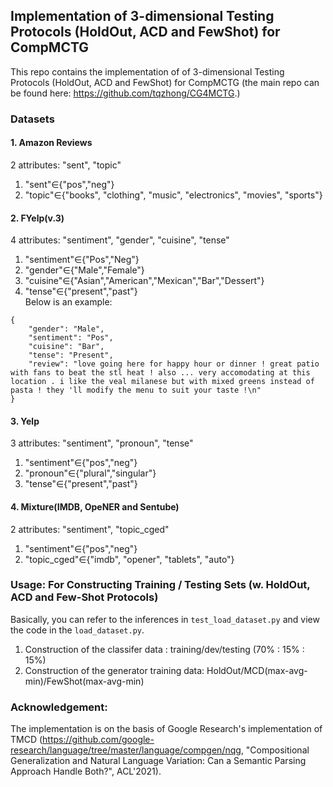 ## Implementation of 3-dimensional Testing Protocols (HoldOut, ACD and FewShot) for CompMCTG
This repo contains the implementation of of 3-dimensional Testing Protocols (HoldOut, ACD and FewShot) for CompMCTG (the main repo can be found here: https://github.com/tqzhong/CG4MCTG.)
### Datasets
#### 1. Amazon Reviews
2 attributes: "sent", "topic"  
1. "sent"$\in${"pos","neg"}  
2. "topic"$\in${"books", "clothing", "music", "electronics", "movies", "sports"}

#### 2. FYelp(v.3)
4 attributes: "sentiment", "gender", "cuisine", "tense"  
1. "sentiment"$\in${"Pos","Neg"}  
2. "gender"$\in${"Male","Female"}  
3. "cuisine"$\in${"Asian","American","Mexican","Bar","Dessert"}  
4. "tense"$\in${"present","past"}  
Below is an example:
```
{
    "gender": "Male",
    "sentiment": "Pos",
    "cuisine": "Bar",
    "tense": "Present",
    "review": "love going here for happy hour or dinner ! great patio with fans to beat the stl heat ! also ... very accomodating at this location . i like the veal milanese but with mixed greens instead of pasta ! they 'll modify the menu to suit your taste !\n"
}
```
#### 3. Yelp
3 attributes: "sentiment", "pronoun", "tense"  
1. "sentiment"$\in${"pos","neg"}  
2. "pronoun"$\in${"plural","singular"}  
3. "tense"$\in${"present","past"}

#### 4. Mixture(IMDB, OpeNER and Sentube)
2 attributes: "sentiment", "topic_cged"  
1. "sentiment"$\in${"pos","neg"}  
2. "topic_cged"$\in${"imdb", "opener", "tablets", "auto"}

### Usage: For Constructing Training / Testing Sets (w. HoldOut, ACD and Few-Shot Protocols)
Basically, you can refer to the inferences in `test_load_dataset.py` and view the code in the `load_dataset.py`.  
1. Construction of the classifer data : training/dev/testing (70% : 15% : 15%)
2. Construction of the generator training data: HoldOut/MCD(max-avg-min)/FewShot(max-avg-min)

### Acknowledgement:
The implementation is on the basis of Google Research's implementation of TMCD (https://github.com/google-research/language/tree/master/language/compgen/nqg, "Compositional Generalization and Natural Language Variation: Can a Semantic Parsing Approach Handle Both?", ACL'2021).

